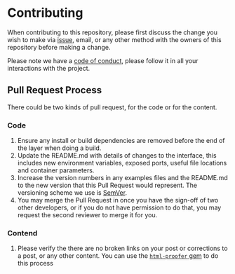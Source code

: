 # Contributing

When contributing to this repository, please first discuss the change you wish to make via [issue][issues], email, or any other method with the owners of this repository before making a change. 

Please note we have a [code of conduct][], please follow it in all your interactions with the project.

## Pull Request Process

There could be two kinds of pull request, for the code or for the content. 

### Code

1. Ensure any install or build dependencies are removed before the end of the layer when doing a build.
2. Update the README.md with details of changes to the interface, this includes new environment variables, exposed ports, useful file locations and container parameters.
3. Increase the version numbers in any examples files and the README.md to the new version that this Pull Request would represent. The versioning scheme we use is [SemVer][].
4. You may merge the Pull Request in once you have the sign-off of two other developers, or if you do not have permission to do that, you may request the second reviewer to merge it for you.

### Contend

1. Please verify the there are no broken links on your post or corrections to a post, or any other content. You can use the [`html-proofer` gem][html-proofer] to do this process 

[issues]: https://github.com/luispuerto/jr.luispuerto.net/issues
[html-proofer]: https://github.com/gjtorikian/html-proofer
[code of conduct]: CODE_OF_CONDUCT.md
[SemVer]: http://semver.org/